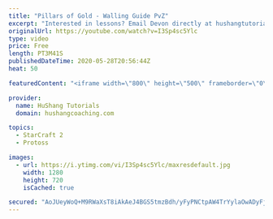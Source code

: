 ```yaml
---
title: "Pillars of Gold - Walling Guide PvZ"
excerpt: "Interested in lessons? Email Devon directly at hushangtutorials@outlook.com ------------------------------------------------------------------------------------------------------- Want to support HuShang Tutorials directly? Patreon is a website where you can contribute a monthly donation that will help"
originalUrl: https://youtube.com/watch?v=I3Sp4sc5Ylc
type: video
price: Free
length: PT3M41S
publishedDateTime: 2020-05-28T20:56:44Z
heat: 50

featuredContent: "<iframe width=\"800\" height=\"500\" frameborder=\"0\" src=\"https://www.youtube.com/embed/I3Sp4sc5Ylc\" allow=\"accelerometer; autoplay; encrypted-media; gyroscope; picture-in-picture\" allowfullscreen></iframe>"

provider:
  name: HuShang Tutorials
  domain: hushangcoaching.com

topics:
  - StarCraft 2
  - Protoss

images:
  - url: https://i.ytimg.com/vi/I3Sp4sc5Ylc/maxresdefault.jpg
    width: 1280
    height: 720
    isCached: true

secured: "AoJUeyWoQ+M9RWaXsT8iAkAeJ4BGS5tmzBdh/yFyPNCtpAW4TrYylaOwADyFjKkv0VyCthNctchCc+bI+rKmymQ4lGv/J5vMSWw69vUSzh7CMsfWa7wYxRmrLMMDPbbFyMCoqPrTcgCHD5GMKkCLHDmJ7B3gjENdOyDYd7PW+wZs9qIysj7s+Q3fN1SWQsDGqO7tYHGXpbWspUEwp7mghfm6B/0YVvEk4inCCBunM4UbonrFV0mWlNhl9Myl3Sv5VhApQvzL74YkyV//cEpOmjUJ0HCHAFNT5+WW8sFFJTIgrVthPYfj5idm/ejNeNAOhSXT0dZ+3GkLYpiEQKE7I96GYb2taccdvBVnL5AIgi+VrqcNai/y8tEs6F8TzLghYb1N0hBn7oM4tiTRVehx4WuAXNTEAzV4nW+JJw59tYU=;QMlu1fKoeZMp54FSBCQgOg=="
---
```


